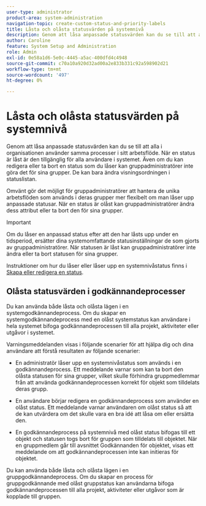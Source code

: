 ```yaml
---
user-type: administrator
product-area: system-administration
navigation-topic: create-custom-status-and-priority-labels
title: Låsta och olåsta statusvärden på systemnivå
description: Genom att låsa anpassade statusvärden kan du se till att alla i organisationen använder samma processer i sitt arbetsflöde. När en status är låst är den tillgänglig för alla användare i systemet. Även om du kan redigera eller ta bort den kan gruppadministratörer inte göra det för sina grupper. Omvänt gör det möjligt för gruppadministratörer att hantera de unika arbetsflöden som används i deras grupper mer flexibelt om man låser upp anpassade statusar. De kan ändra attributen för en olåst status eller ta bort den för sina grupper.
author: Caroline
feature: System Setup and Administration
role: Admin
exl-id: 0e58a1d6-5e0c-4445-a5ac-400dfd4c4948
source-git-commit: c70a10a920d32ad00a2e833b331c92a598902d21
workflow-type: tm+mt
source-wordcount: '497'
ht-degree: 0%

---
```


# Låsta och olåsta statusvärden på systemnivå

Genom att låsa anpassade statusvärden kan du se till att alla i organisationen använder samma processer i sitt arbetsflöde. När en status är låst är den tillgänglig för alla användare i systemet. Även om du kan redigera eller ta bort en status som du låser kan gruppadministratörer inte göra det för sina grupper. De kan bara ändra visningsordningen i statuslistan.

Omvänt gör det möjligt för gruppadministratörer att hantera de unika arbetsflöden som används i deras grupper mer flexibelt om man låser upp anpassade statusar. När en status är olåst kan gruppadministratörer ändra dess attribut eller ta bort den för sina grupper.

>[!IMPORTANT]
>
>Om du låser en anpassad status efter att den har låsts upp under en tidsperiod, ersätter dina systemomfattande statusinställningar de som gjorts av gruppadministratörer. När statusen är låst kan gruppadministratörer inte ändra eller ta bort statusen för sina grupper.

Instruktioner om hur du låser eller låser upp en systemnivåstatus finns i [Skapa eller redigera en status](../../../administration-and-setup/customize-workfront/creating-custom-status-and-priority-labels/create-or-edit-a-status.md).

## Olåsta statusvärden i godkännandeprocesser

Du kan använda både låsta och olåsta lägen i en systemgodkännandeprocess. Om du skapar en systemgodkännandeprocess med en olåst systemstatus kan användare i hela systemet bifoga godkännandeprocessen till alla projekt, aktiviteter eller utgåvor i systemet.

Varningsmeddelanden visas i följande scenarier för att hjälpa dig och dina användare att förstå resultaten av följande scenarier:

* En administratör låser upp en systemnivåstatus som används i en godkännandeprocess. Ett meddelande varnar som kan ta bort den olåsta statusen för sina grupper, vilket skulle förhindra gruppmedlemmar från att använda godkännandeprocessen korrekt för objekt som tilldelats deras grupp.

* En användare börjar redigera en godkännandeprocess som använder en olåst status. Ett meddelande varnar användaren om olåst status så att de kan utvärdera om det skulle vara en bra idé att låsa om eller ersätta den.

* En godkännandeprocess på systemnivå med olåst status bifogas till ett objekt och statusen togs bort för gruppen som tilldelats till objektet. När en gruppmedlem går till avsnittet Godkännanden för objektet, visas ett meddelande om att godkännandeprocessen inte kan initieras för objektet.

Du kan använda både låsta och olåsta lägen i en gruppgodkännandeprocess. Om du skapar en process för gruppgodkännande med olåst gruppstatus kan användarna bifoga godkännandeprocessen till alla projekt, aktiviteter eller utgåvor som är kopplade till gruppen.